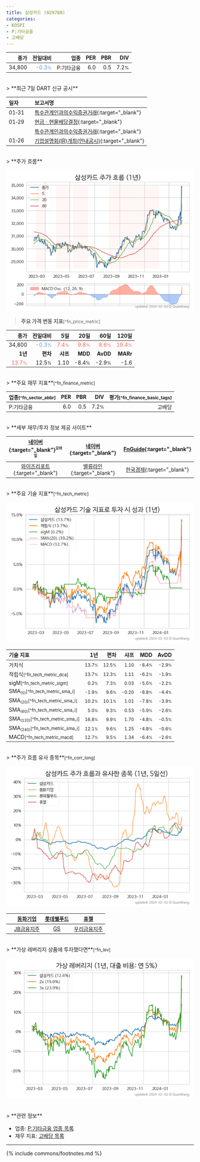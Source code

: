 ```yaml
---
title: 삼성카드 (029780)
categories:
- KOSPI
- P:기타금융
- 고배당
---
```

| **종가** | **전일대비** | **업종** | **PER** | **PBR** | **DIV** |
| -------: | -----------: | -------: | ------: | ------: | ------: |
| 34,800 | <span style="color: cornflowerblue">-0.3<small>%</small></span> | P:기타금융 | 6.0 | 0.5 | 7.2<small>%</small> |

<!-- more -->

<br>
> **최근 7일 DART 신규 공시**<a id="dart"></a>

| **일자** |      | **보고서명** |
| :------- | :--- | :----------- |
| 01&#x2011;31 | | [특수관계인과의수익증권거래](https://dart.fss.or.kr/dsaf001/main.do?rcpNo=20240131000617){:target="_blank"} |
| 01&#x2011;29 | | [현금ㆍ현물배당결정](https://dart.fss.or.kr/dsaf001/main.do?rcpNo=20240129800952){:target="_blank"} |
|  | | [특수관계인과의수익증권거래](https://dart.fss.or.kr/dsaf001/main.do?rcpNo=20240129000362){:target="_blank"} |
| 01&#x2011;26 | | [기업설명회(IR)개최(안내공시)](https://dart.fss.or.kr/dsaf001/main.do?rcpNo=20240126800562){:target="_blank"} |

<br>
> **주가 흐름**<a id="price"></a>

![029780](/stock/images/029780.png)

> **주요 가격 변동 지표**<small>[^fn_price_metric]</small>

| **종가** | **전일대비** | **5일** | **20일** | **60일** | **120일** |
| -------: | -----------: | ------: | -------: | -------: | --------: |
| 34,800 | <span style="color: cornflowerblue">-0.3<small>%</small></span> | <span style="color: tomato">7.4<small>%</small></span> | <span style="color: tomato">9.8<small>%</small></span> | <span style="color: tomato">8.6<small>%</small></span> | <span style="color: tomato">19.4<small>%</small></span> |
| **1년** | **편차** | **샤프** | **MDD** | **AvDD** | **MARr** |
| <span style="color: tomato">13.7<small>%</small></span> | 12.5<small>%</small> | 1.10 | -8.4<small>%</small> | -2.9<small>%</small> | -1.6 |

<br>
> **주요 재무 지표**<small>[^fn_finance_metric]</small>

| **업종**<small>[^fn_sector_abbr]</small> | **PER** | **PBR** | **DIV** | **평가**<small>[^fn_finance_basic_tags]</small> |
| :--------------------------------------- | ------: | ------: | ------: | ----------------------------------------------: |
| P:기타금융 | 6.0 | 0.5 | 7.2<small>%</small> | 고배당 |

<br>
> **세부 재무/투자 정보 제공 사이트**

| [네이버](https://m.stock.naver.com/domestic/stock/029780/finance/summary){:target="_blank"}<sup><small>모바일</small></sup> | [네이버](https://finance.naver.com/item/coinfo.naver?code=029780){:target="_blank"} | [FnGuide](https://comp.fnguide.com/SVO2/ASP/SVD_Invest.asp?gicode=A029780&MenuYn=Y){:target="_blank"} |
| :---: | :---: | :---: |
| [와이즈리포트](https://comp.wisereport.co.kr/company/c1040001.aspx?cmp_cd=029780){:target="_blank"} | [밸류라인](https://www.valueline.co.kr/finance/summary/029780){:target="_blank"} | [한국경제](https://markets.hankyung.com/stock/029780/financial-summary){:target="_blank"} |

<br>
> **주요 기술 지표**<small>[^fn_tech_metric]</small>


![029780](/stock/images/029780_tech.png)

| **기술 지표** | **1년** | **편차** | **샤프** | **MDD** | **AvDD** |
| :------------ | ------: | -----------: | -------: | ------: | -------: |
| 거치식 | <small>13.7<small>%</small></small> | <small>12.5<small>%</small></small> | <small>1.10</small> | <small>-8.4<small>%</small></small> | <small>-2.9<small>%</small></small> |
| 적립식<small>[^fn_tech_metric_dca]</small> | <small>13.7<small>%</small></small> | <small>12.3<small>%</small></small> | <small>1.11</small> | <small>-6.2<small>%</small></small> | <small>-1.9<small>%</small></small> |
| sigM<small>[^fn_tech_metric_sigm]</small> | <small>0.2<small>%</small></small> | <small>7.3<small>%</small></small> | <small>0.03</small> | <small>-5.0<small>%</small></small> | <small>-2.2<small>%</small></small> |
| SMA<small><sub>(5)</sub></small><small>[^fn_tech_metric_sma_i]</small> | <small>-1.9<small>%</small></small> | <small>9.6<small>%</small></small> | <small>-0.20</small> | <small>-8.8<small>%</small></small> | <small>-4.4<small>%</small></small> |
| SMA<small><sub>(20)</sub></small><small>[^fn_tech_metric_sma_i]</small> | <small>10.2<small>%</small></small> | <small>10.1<small>%</small></small> | <small>1.01</small> | <small>-7.8<small>%</small></small> | <small>-3.9<small>%</small></small> |
| SMA<small><sub>(60)</sub></small><small>[^fn_tech_metric_sma_i]</small> | <small>5.0<small>%</small></small> | <small>9.3<small>%</small></small> | <small>0.53</small> | <small>-5.9<small>%</small></small> | <small>-2.6<small>%</small></small> |
| SMA<small><sub>(120)</sub></small><small>[^fn_tech_metric_sma_i]</small> | <small>16.8<small>%</small></small> | <small>9.9<small>%</small></small> | <small>1.70</small> | <small>-4.8<small>%</small></small> | <small>-0.5<small>%</small></small> |
| SMA<small><sub>(240)</sub></small><small>[^fn_tech_metric_sma_i]</small> | <small>12.1<small>%</small></small> | <small>9.6<small>%</small></small> | <small>1.25</small> | <small>-4.8<small>%</small></small> | <small>-0.6<small>%</small></small> |
| MACD<small>[^fn_tech_metric_macd]</small> | <small>12.7<small>%</small></small> | <small>9.5<small>%</small></small> | <small>1.34</small> | <small>-6.4<small>%</small></small> | <small>-2.6<small>%</small></small> |

<br>
> **주가 흐름 유사 종목**<a id="corr"></a><small>[^fn_corr_long]</small>

![029780](/stock/images/029780_corr.png)

|       | [동화기업](/025900/) | [롯데웰푸드](/280360/) | [휴젤](/145020/) |
| :---: | :------------------------------------: | :------------------------------------: | :------------------------------------: |
|       | [JB금융지주](/175330/) | [GS](/078930/) | [우리금융지주](/316140/) |

<br>
> **가상 레버리지 상품에 투자했다면**<a id="2x"></a><small>[^fn_lev]</small>

![029780](/stock/images/029780_2x.png)

<br>
> **관련 정보**

- 업종: [P:기타금융 업종 목록](/stats/sector/kospi_업종_기타금융_종목/)
- 재무 지표: [고배당 목록](/fn/fn_high_div/)

---
{% include commons/footnotes.md %}